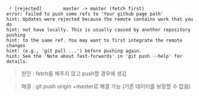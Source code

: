 ```
 ! [rejected]        master -> master (fetch first)
error: failed to push some refs to 'Your github page path'
hint: Updates were rejected because the remote contains work that you do
hint: not have locally. This is usually caused by another repository pushing
hint: to the same ref. You may want to first integrate the remote changes
hint: (e.g., 'git pull ...') before pushing again.
hint: See the 'Note about fast-forwards' in 'git push --help' for details.
```
> 원인 : fetch를 해주지 않고 push할 경우에 생김

> 해결 : git push origin +master로 해결 가능 (기존 데이터를 보장할 수 없음)

